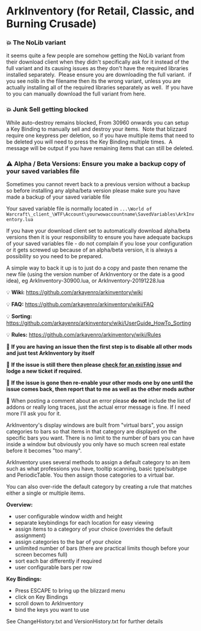 ﻿# ArkInventory (for Retail, Classic, and Burning Crusade)

  

### :boom: The NoLib variant

it seems quite a few people are somehow getting the NoLib variant from their download client when they didn't specifically ask for it instead of the full variant and its causing issues as they don't have the required libraries installed separately.  Please ensure you are downloading the full variant.  if you see nolib in the filename then its the wrong variant, unless you are actually installing all of the required libraries separately as well.  If you have to you can manually download the full variant from here.

  

### :boom: Junk Sell getting blocked

While auto-destroy remains blocked, From 30960 onwards you can setup a Key Binding to manually sell and destroy your items.  Note that blizzard require one keypress per deletion, so if you have multiple items that need to be deleted you will need to press the Key Binding multiple times.  A message will be output if you have remaining items that can still be deleted.

  

### :warning: Alpha / Beta Versions: Ensure you make a backup copy of your saved variables file

Sometimes you cannot revert back to a previous version without a backup so before installing any alpha/beta version please make sure you have made a backup of your saved variable file

Your saved variable file is normally located in `...\World of Warcraft\_client_\WTF\Account\yourwowaccountname\SavedVariables\ArkInventory.lua`

If you have your download client set to automatically download alpha/beta versions then it is your responsibility to ensure you have adequate backups of your saved variables file - do not complain if you lose your configuration or it gets screwed up because of an alpha/beta version, it is always a possibility so you need to be prepared.

A simple way to back it up is to just do a copy and paste then rename the new file (using the version number of ArkInventory or the date is a good idea), eg ArkInventory-30900.lua, or ArkInventory-20191228.lua

  

:bulb: **Wiki:** https://github.com/arkayenro/arkinventory/wiki

:bulb: **FAQ:** https://github.com/arkayenro/arkinventory/wiki/FAQ

:bulb: **Sorting:** https://github.com/arkayenro/arkinventory/wiki/UserGuide_HowTo_Sorting

:bulb: **Rules:** https://github.com/arkayenro/arkinventory/wiki/Rules

  

:memo: **If you are having an issue then the first step is to disable all other mods and just test ArkInventory by itself**

:memo: **If the issue is still there then please [check for an existing issue](https://github.com/arkayenro/arkinventory/issues) and lodge a new ticket if required.**

:memo: **If the issue is gone then re-enable your other mods one by one until the issue comes back, then report that to me as well as the other mods author**

  

:memo: When posting a comment about an error please **do not** include the list of addons or really long traces, just the actual error message is fine. If I need more I'll ask you for it.

  

ArkInventory's display windows are built from "virtual bars", you assign categories to bars so that items in that category are displayed on the specific bars you want. There is no limit to the number of bars you can have inside a window but obviously you only have so much screen real estate before it becomes "too many".

ArkInventory uses several methods to assign a default category to an item such as what professions you have, tooltip scanning, basic type/subtype and PeriodicTable. You then assign those categories to a virtual bar.

You can also over-ride the default category by creating a rule that matches either a single or multiple items.

  

**Overview:**
- user configurable window width and height
- separate keybindings for each location for easy viewing
- assign items to a category of your choice (overrides the default assignment)
- assign categories to the bar of your choice
- unlimited number of bars (there are practical limits though before your screen becomes full)
- sort each bar differently if required
- user configurable bars per row

  

**Key Bindings:**
- Press ESCAPE to bring up the blizzard menu
- click on Key Bindings
- scroll down to ArkInventory
- bind the keys you want to use

  

See ChangeHistory.txt and VersionHistory.txt for further details
